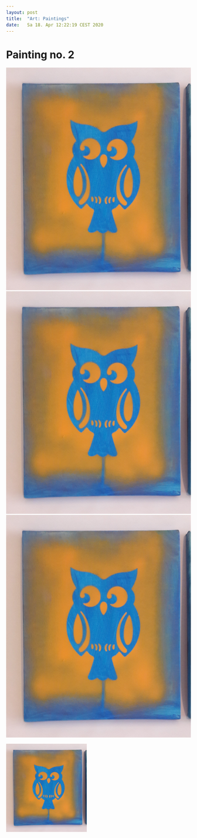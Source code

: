```yaml
---
layout: post
title:  "Art: Paintings"
date:   Sa 18. Apr 12:22:19 CEST 2020
---
```


# Painting no. 2

![painting no 17](images/17.jpg)
![painting no 17](/images/17.jpg)
![painting no 17](../images/17.jpg)

<p>
    <img src="images/17.jpg" width="220" height="240" />
</p>